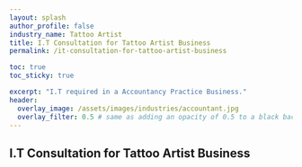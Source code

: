```yaml
---
layout: splash 
author_profile: false 
industry_name: Tattoo Artist
title: I.T Consultation for Tattoo Artist Business
permalink: /it-consultation-for-tattoo-artist-business

toc: true
toc_sticky: true

excerpt: "I.T required in a Accountancy Practice Business."
header:
  overlay_image: /assets/images/industries/accountant.jpg
  overlay_filter: 0.5 # same as adding an opacity of 0.5 to a black background
---
```


## I.T Consultation for Tattoo Artist Business